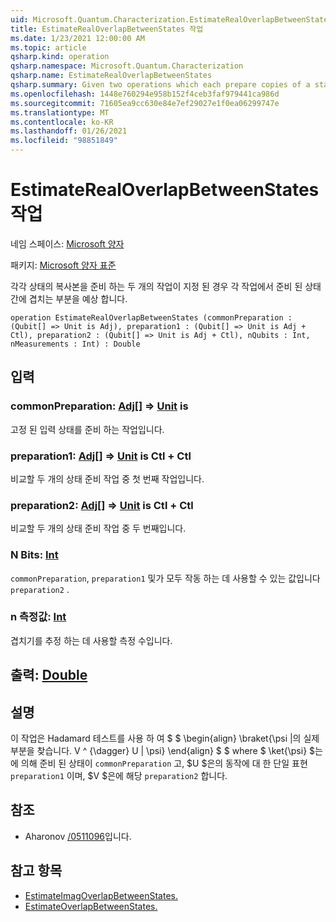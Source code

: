 ```yaml
---
uid: Microsoft.Quantum.Characterization.EstimateRealOverlapBetweenStates
title: EstimateRealOverlapBetweenStates 작업
ms.date: 1/23/2021 12:00:00 AM
ms.topic: article
qsharp.kind: operation
qsharp.namespace: Microsoft.Quantum.Characterization
qsharp.name: EstimateRealOverlapBetweenStates
qsharp.summary: Given two operations which each prepare copies of a state, estimates the real part of the overlap between the states prepared by each operation.
ms.openlocfilehash: 1448e760294e958b152f4ceb3faf979441ca986d
ms.sourcegitcommit: 71605ea9cc630e84e7ef29027e1f0ea06299747e
ms.translationtype: MT
ms.contentlocale: ko-KR
ms.lasthandoff: 01/26/2021
ms.locfileid: "98851849"
---
```

# <a name="estimaterealoverlapbetweenstates-operation"></a>EstimateRealOverlapBetweenStates 작업

네임 스페이스: [Microsoft 양자](xref:Microsoft.Quantum.Characterization)

패키지: [Microsoft 양자 표준](https://nuget.org/packages/Microsoft.Quantum.Standard)


각각 상태의 복사본을 준비 하는 두 개의 작업이 지정 된 경우 각 작업에서 준비 된 상태 간에 겹치는 부분을 예상 합니다.

```qsharp
operation EstimateRealOverlapBetweenStates (commonPreparation : (Qubit[] => Unit is Adj), preparation1 : (Qubit[] => Unit is Adj + Ctl), preparation2 : (Qubit[] => Unit is Adj + Ctl), nQubits : Int, nMeasurements : Int) : Double
```


## <a name="input"></a>입력

### <a name="commonpreparation--qubit--unit--is-adj"></a>commonPreparation: [Adj](xref:microsoft.quantum.lang-ref.qubit)[] => [Unit](xref:microsoft.quantum.lang-ref.unit)  is

고정 된 입력 상태를 준비 하는 작업입니다.


### <a name="preparation1--qubit--unit--is-adj--ctl"></a>preparation1: [Adj](xref:microsoft.quantum.lang-ref.qubit)[] => [Unit](xref:microsoft.quantum.lang-ref.unit)  is Ctl + Ctl

비교할 두 개의 상태 준비 작업 중 첫 번째 작업입니다.


### <a name="preparation2--qubit--unit--is-adj--ctl"></a>preparation2: [Adj](xref:microsoft.quantum.lang-ref.qubit)[] => [Unit](xref:microsoft.quantum.lang-ref.unit)  is Ctl + Ctl

비교할 두 개의 상태 준비 작업 중 두 번째입니다.


### <a name="nqubits--int"></a>N Bits: [Int](xref:microsoft.quantum.lang-ref.int)

`commonPreparation`, `preparation1` 및가 모두 작동 하는 데 사용할 수 있는 값입니다 `preparation2` .


### <a name="nmeasurements--int"></a>n 측정값: [Int](xref:microsoft.quantum.lang-ref.int)

겹치기를 추정 하는 데 사용할 측정 수입니다.



## <a name="output--double"></a>출력: [Double](xref:microsoft.quantum.lang-ref.double)



## <a name="remarks"></a>설명

이 작업은 Hadamard 테스트를 사용 하 여 $ $ \begin{align} \braket{\psi |의 실제 부분을 찾습니다. V ^ {\dagger} U | \psi} \end{align} $ $ where $ \ket{\psi} $는에 의해 준비 된 상태이 `commonPreparation` 고, $U $은의 동작에 대 한 단일 표현 `preparation1` 이며, $V $은에 해당 `preparation2` 합니다.

## <a name="references"></a>참조

- Aharonov  [/0511096](https://arxiv.org/abs/quant-ph/0511096)입니다.

## <a name="see-also"></a>참고 항목

- [EstimateImagOverlapBetweenStates.](xref:Microsoft.Quantum.Characterization.EstimateImagOverlapBetweenStates)
- [EstimateOverlapBetweenStates.](xref:Microsoft.Quantum.Characterization.EstimateOverlapBetweenStates)